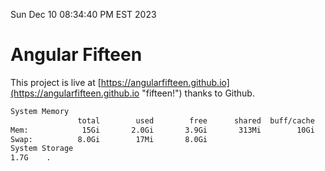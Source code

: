 Sun Dec 10 08:34:40 PM EST 2023

# Angular Fifteen


This project is live at [https://angularfifteen.github.io](https://angularfifteen.github.io "fifteen!") thanks to Github.

```bash
System Memory
               total        used        free      shared  buff/cache   available
Mem:            15Gi       2.0Gi       3.9Gi       313Mi        10Gi        13Gi
Swap:          8.0Gi        17Mi       8.0Gi
System Storage
1.7G	.
```
```bash
